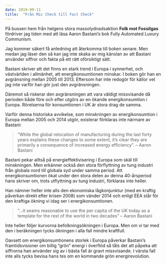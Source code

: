 ```yaml
---
date: 2019-09-11
title:  "Från Mic Check till Fact Check"
---
```

På bussen hem från helgens stora massolydnadsaktion **Folk mot Fossilgas** fördriver jag tiden med att läsa Aaron Bastani’s bok Fully Automated Luxury Communism.

Jag kommer säkert få anledning att återkomma till boken senare. Men medan jag läser den så kan jag inte skaka av mig känslan av att Bastani använder siffror och fakta på ett rätt oförsiktigt sätt.

Bastani skriver att det finns en stark trend i Europa i synnerhet, och västvärlden i allmänhet, att energikonsumtionen minskar. I boken gör han en avgränsning mellan 2005 till 2013. Eftersom har inte redogör för källor vet jag inte varför han gör just den avgränsningen.

Däremot så riskerar den avgränsningen att vara väldigt missvisande då perioden både före och efter utgörs av en ökande energikonsumtion i Europa. Rörelserna för konsumtionen i UK är stora drag de samma.

Varför denna historiska avvikelse, som minskningen av energikonsumtion i Europa mellan 2005 och 2014 utgör, existerar förklaras inte närmare av Bastani:

> ”While the global relocation of manufacturing during the last forty years explains these changes to some extent, it’s clear they are primarily a consequence of increased energy efficiency”. – Aaron Bastani

Bastani pekar alltså på energieffektivisering i Europa som skäl till minskningen. Men erkänner också den stora förflyttning av tung industri från globala nord till globala syd under samma period. Att energikonsumtionen ökat under den stora delen av denna 40-årsperiod hans skriver om, trots utflyttning av tung industri, förklaras inte heller.

Han nämner heller inte alls den ekonomiska lågkonjunktur (med en kraftig påverkan direkt efter krisen 2008) som vänder 2014 och enligt EEA står för den kraftiga ökning vi idag ser i energikonsumtionen.

> ”…it seams reasonable to use the per capita of the UK today as a template for the rest of the world in two decades” – Aaron Bastani

Inte heller följer kurvorna befolkningsökningen i Europa. Men om vi tar med den i beräkningen tycks ökningen i alla fall mindre kraftfull.

Oavsett om energikonsumtionens storlek i Europa påverkar Bastani’s framtidsvisioner om billig ”grön” energi i överflöd så tåls det att påpeka att siffrorna han använder sig av i bästa fall är gravt missvisande. I värsta fall inte alls tycks bevisa hans tes om en kommande grön energirevolution.